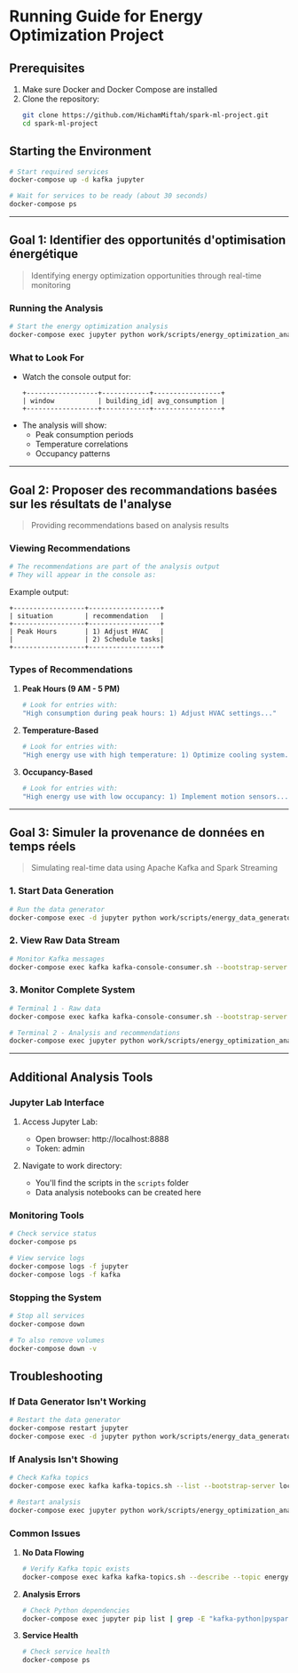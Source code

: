 # Running Guide for Energy Optimization Project

## Prerequisites
1. Make sure Docker and Docker Compose are installed
2. Clone the repository:
   ```bash
   git clone https://github.com/HichamMiftah/spark-ml-project.git
   cd spark-ml-project
   ```

## Starting the Environment
```bash
# Start required services
docker-compose up -d kafka jupyter

# Wait for services to be ready (about 30 seconds)
docker-compose ps
```

---

## Goal 1: Identifier des opportunités d'optimisation énergétique
> Identifying energy optimization opportunities through real-time monitoring

### Running the Analysis
```bash
# Start the energy optimization analysis
docker-compose exec jupyter python work/scripts/energy_optimization_analysis.py
```

### What to Look For
- Watch the console output for:
  ```
  +------------------+------------+-----------------+
  | window           | building_id| avg_consumption |
  +------------------+------------+-----------------+
  ```
- The analysis will show:
  - Peak consumption periods
  - Temperature correlations
  - Occupancy patterns

---

## Goal 2: Proposer des recommandations basées sur les résultats de l'analyse
> Providing recommendations based on analysis results

### Viewing Recommendations
```bash
# The recommendations are part of the analysis output
# They will appear in the console as:
```
Example output:
```
+------------------+------------------+
| situation        | recommendation   |
+------------------+------------------+
| Peak Hours       | 1) Adjust HVAC   |
|                  | 2) Schedule tasks|
+------------------+------------------+
```

### Types of Recommendations
1. **Peak Hours (9 AM - 5 PM)**
   ```bash
   # Look for entries with:
   "High consumption during peak hours: 1) Adjust HVAC settings..."
   ```

2. **Temperature-Based**
   ```bash
   # Look for entries with:
   "High energy use with high temperature: 1) Optimize cooling system..."
   ```

3. **Occupancy-Based**
   ```bash
   # Look for entries with:
   "High energy use with low occupancy: 1) Implement motion sensors..."
   ```

---

## Goal 3: Simuler la provenance de données en temps réels
> Simulating real-time data using Apache Kafka and Spark Streaming

### 1. Start Data Generation
```bash
# Run the data generator
docker-compose exec -d jupyter python work/scripts/energy_data_generator.py
```

### 2. View Raw Data Stream
```bash
# Monitor Kafka messages
docker-compose exec kafka kafka-console-consumer.sh --bootstrap-server localhost:9092 --topic energy_data --from-beginning
```

### 3. Monitor Complete System
```bash
# Terminal 1 - Raw data
docker-compose exec kafka kafka-console-consumer.sh --bootstrap-server localhost:9092 --topic energy_data

# Terminal 2 - Analysis and recommendations
docker-compose exec jupyter python work/scripts/energy_optimization_analysis.py
```

---

## Additional Analysis Tools

### Jupyter Lab Interface
1. Access Jupyter Lab:
   - Open browser: http://localhost:8888
   - Token: admin

2. Navigate to work directory:
   - You'll find the scripts in the `scripts` folder
   - Data analysis notebooks can be created here

### Monitoring Tools
```bash
# Check service status
docker-compose ps

# View service logs
docker-compose logs -f jupyter
docker-compose logs -f kafka
```

### Stopping the System
```bash
# Stop all services
docker-compose down

# To also remove volumes
docker-compose down -v
```

## Troubleshooting

### If Data Generator Isn't Working
```bash
# Restart the data generator
docker-compose restart jupyter
docker-compose exec -d jupyter python work/scripts/energy_data_generator.py
```

### If Analysis Isn't Showing
```bash
# Check Kafka topics
docker-compose exec kafka kafka-topics.sh --list --bootstrap-server localhost:9092

# Restart analysis
docker-compose exec jupyter python work/scripts/energy_optimization_analysis.py
```

### Common Issues
1. **No Data Flowing**
   ```bash
   # Verify Kafka topic exists
   docker-compose exec kafka kafka-topics.sh --describe --topic energy_data --bootstrap-server localhost:9092
   ```

2. **Analysis Errors**
   ```bash
   # Check Python dependencies
   docker-compose exec jupyter pip list | grep -E "kafka-python|pyspark"
   ```

3. **Service Health**
   ```bash
   # Check service health
   docker-compose ps
   ```
